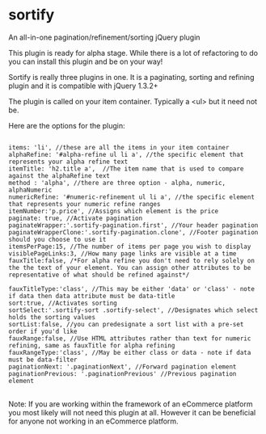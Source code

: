 sortify
=======

An all-in-one pagination/refinement/sorting jQuery plugin 


This plugin is ready for alpha stage. While there is a lot of refactoring to do you can install this plugin and be on your way!

Sortify is really three plugins in one. It is a paginating, sorting and refining plugin and it is compatible with jQuery 1.3.2+

The plugin is called on your item container. Typically a &lt;ul&gt; but it need not be.

Here are the options for the plugin:
<pre>
<code>
items: 'li', //these are all the items in your item container
alphaRefine: '#alpha-refine ul li a', //the specific element that represents your alpha refine text
itemTitle: 'h2.title a',  //The item name that is used to compare against the alphaRefine text
method : 'alpha', //there are three option - alpha, numeric, alphaNumeric
numericRefine: '#numeric-refinement ul li a', //the specific element that represents your numeric refine ranges
itemNumber:'p.price', //Assigns which element is the price
paginate: true, //Activate pagination
paginateWrapper:'.sortify-pagination.first', //Your header pagination
paginateWrapperClone:'.sortify-pagination.clone', //Footer pagination should you choose to use it
itemsPerPage:15, //The number of items per page you wish to display
visiblePageLinks:3, //How many page links are visible at a time
fauxTitle:false, /*For alpha refine you don't need to rely solely on the the text of your element. You can assign other attributes to be representative of what should be refined against*/

fauxTitleType:'class', //This may be either 'data' or 'class' - note if data then data attribute must be data-title
sort:true, //Activates sorting
sortSelect:'.sortify-sort .sortify-select', //Designates which select holds the sorting values
sortList:false, //you can predesignate a sort list with a pre-set order if you'd like
fauxRange:false, //Use HTML attributes rather than text for numeric refining, same as fauxTitle for alpha refining 
fauxRangeType:'class', //May be either class or data - note if data must be data-filter
paginationNext: '.paginationNext', //Forward pagination element
paginationPrevious: '.paginationPrevious' //Previous pagination element
</code>
</pre>





Note: If you are working within the framework of an eCommerce platform you most likely will not need this plugin at all. However it can be beneficial for anyone not working in an eCommerce platform. 

